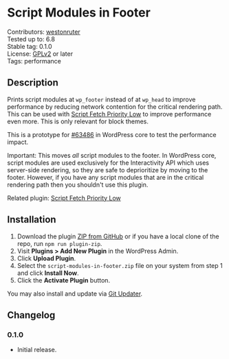 # Script Modules in Footer #

Contributors: [westonruter](https://profile.wordpress.org/westonruter)  
Tested up to: 6.8  
Stable tag:   0.1.0  
License:      [GPLv2](https://www.gnu.org/licenses/gpl-2.0.html) or later  
Tags:         performance

## Description ##

Prints script modules at `wp_footer` instead of at `wp_head` to improve performance by reducing network contention for the critical rendering path. This can be used with [Script Fetch Priority Low](https://github.com/westonruter/script-fetchpriority-low) to improve performance even more. This is only relevant for block themes.

This is a prototype for [#63486](https://core.trac.wordpress.org/ticket/63486) in WordPress core to test the performance impact.

Important: This moves _all_ script modules to the footer. In WordPress core, script modules are used exclusively for the Interactivity API which uses server-side rendering, so they are safe to deprioritize by moving to the footer. However, if you have any script modules that are in the critical rendering path then you shouldn't use this plugin.

Related plugin: [Script Fetch Priority Low](https://github.com/westonruter/script-fetchpriority-low)

## Installation ##

1. Download the plugin [ZIP from GitHub](https://github.com/westonruter/script-modules-in-footer/archive/refs/heads/main.zip) or if you have a local clone of the repo, run `npm run plugin-zip`.
2. Visit **Plugins > Add New Plugin** in the WordPress Admin.
3. Click **Upload Plugin**.
4. Select the `script-modules-in-footer.zip` file on your system from step 1 and click **Install Now**.
5. Click the **Activate Plugin** button.

You may also install and update via [Git Updater](https://git-updater.com/).

## Changelog ##

### 0.1.0 ###

* Initial release.
